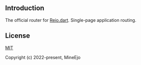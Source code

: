 ## Introduction

The official router for [Reio.dart]. Single-page application routing.

[Reio.dart]: https://github.com/MineEjo/reiodart

## License

[MIT](https://opensource.org/licenses/MIT)

Copyright (c) 2022-present, MineEjo
